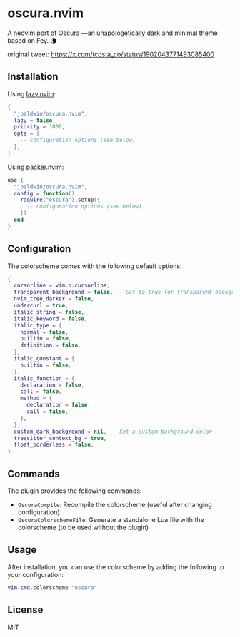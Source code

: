 # oscura.nvim

A neovim port of Oscura —an unapologetically dark and minimal theme based on Fey. 🌘

original tweet: https://x.com/tcosta_co/status/1902043771493085400

## Installation

Using [lazy.nvim](https://github.com/folke/lazy.nvim):

```lua
{
  "jbaldwin/oscura.nvim",
  lazy = false,
  priority = 1000,
  opts = {
    -- configuration options (see below)
  },
}
```

Using [packer.nvim](https://github.com/wbthomason/packer.nvim):

```lua
use {
  "jbaldwin/oscura.nvim",
  config = function()
    require("oscura").setup({
      -- configuration options (see below)
    })
  end
}
```

## Configuration

The colorscheme comes with the following default options:

```lua
{
  cursorline = vim.o.cursorline,
  transparent_background = false, -- Set to true for transparent background
  nvim_tree_darker = false,
  undercurl = true,
  italic_string = false,
  italic_keyword = false,
  italic_type = {
    normal = false,
    builtin = false,
    definition = false,
  },
  italic_constant = {
    builtin = false,
  },
  italic_function = {
    declaration = false,
    call = false,
    method = {
      declaration = false,
      call = false,
    },
  },
  custom_dark_background = nil, -- Set a custom background color
  treesitter_context_bg = true,
  float_borderless = false,
}
```

## Commands

The plugin provides the following commands:

- `OscuraCompile`: Recompile the colorscheme (useful after changing configuration)
- `OscuraColorschemeFile`: Generate a standalone Lua file with the colorscheme (to be used without the plugin)

## Usage

After installation, you can use the colorscheme by adding the following to your configuration:

```lua
vim.cmd.colorscheme "oscura"
```

## License

MIT
